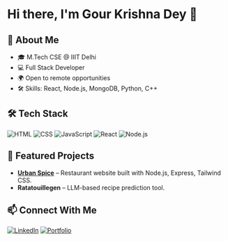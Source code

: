# Hi there, I'm Gour Krishna Dey 👋

## 🚀 About Me
- 🎓 M.Tech CSE @ IIIT Delhi
- 💻 Full Stack Developer
- 🌍 Open to remote opportunities
- 🛠 Skills: React, Node.js, MongoDB, Python, C++

## 🛠 Tech Stack
![HTML](https://img.shields.io/badge/-HTML5-E34F26?logo=html5&logoColor=fff)
![CSS](https://img.shields.io/badge/-CSS3-1572B6?logo=css3&logoColor=fff)
![JavaScript](https://img.shields.io/badge/-JavaScript-F7DF1E?logo=javascript&logoColor=000)
![React](https://img.shields.io/badge/-React-61DAFB?logo=react&logoColor=000)
![Node.js](https://img.shields.io/badge/-Node.js-339933?logo=node.js&logoColor=fff)

## 📌 Featured Projects
- **[Urban Spice](https://urban-spice.vercel.app/)** – Restaurant website built with Node.js, Express, Tailwind CSS.
- **Ratatouillegen** – LLM-based recipe prediction tool.

## 📫 Connect With Me
[![LinkedIn](https://img.shields.io/badge/-LinkedIn-0A66C2?logo=linkedin&logoColor=fff)](https://www.linkedin.com/in/your-link)
[![Portfolio](https://img.shields.io/badge/-Portfolio-000?logo=vercel&logoColor=fff)](https://gkdey.vercel.app)
